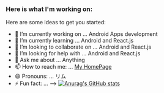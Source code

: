 ### Here is what I'm working on:
Here are some ideas to get you started:

- 🔭 I’m currently working on ... Android Apps development
- 🌱 I’m currently learning ... Android and React.js
- 👯 I’m looking to collaborate on ... Android and React.js
- 🤔 I’m looking for help with ... Android and React.js
- 💬 Ask me about ... Anything
- 📫 How to reach me: ... [My HomePage](https://potatoscript.github.io/homepage/)
- 😄 Pronouns: ... リム
- ⚡ Fun fact: ...
-->
[![Anurag's GitHub stats](https://github-readme-stats.vercel.app/api?username=potatoscript)](https://github.com/anuraghazra/github-readme-stats)
